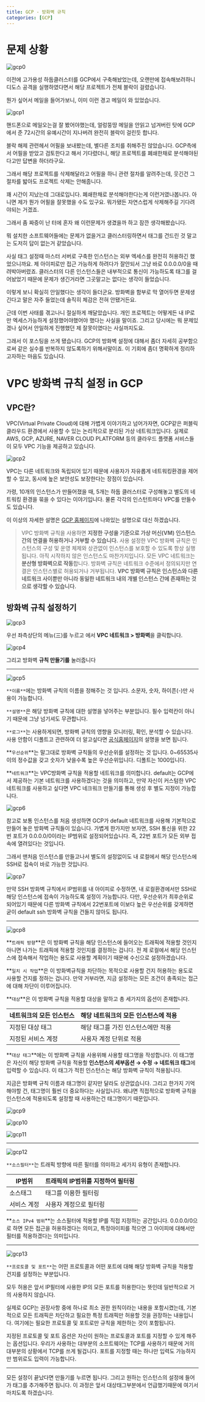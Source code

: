 ```yaml
---
title: GCP - 방화벽 규칙
categories: [GCP]
---
```

# 문제 상황

![gcp0](/images/gcp0.jpg)

이전에 고가용성 하둡클러스터를 GCP에서 구축해놨었는데, 오랜만에 접속해보려하니 디도스 공격을 실행하였다면서 해당 프로젝트가 전체 블락이 걸렸습니다.

뭔가 싶어서 메일을 들어가보니, 이미 이런 경고 메일이 와 있었습니다.

![gcp1](/images/gcp1.jpg)

핸드폰으로 메일오는걸 잘 봤어야했는데, 얼렁뚱땅 메일을 안읽고 넘겨버린 탓에 GCP에서 준 72시간의 유예시간이 지나버려 완전히 블락이 걸린듯 합니다.

블락 해제 관련헤서 어필을 보내봤는데, 별다른 조치를 취해주진 않았습니다. GCP측에서 어필을 받았고 검토한다고 해서 기다렸더니, 해당 프로젝트를 폐쇄한채로 분석해야된다고만 답변을 하더라구요.

그래서 해당 프로젝트를 삭제해달라고 어필을 하니 관련 절차를 알려주는데, 웃긴건 그 절차를 밟아도 프로젝트 삭제는 안해줍니다.

꽤 시간이 지났는데 그대로입니다. 폐쇄한채로 분석해야한다는게 이런거였나봅니다. 아니면 제가 뭔가 어필을 잘못했을 수도 있구요. 뭐가됐든 자연스럽게 삭제해주길 기다려야되는 거겠죠.

그래서 좀 짜증이 난 터에 혼자 왜 이런문제가 생겼을까 하고 잠깐 생각해봤습니다.

뭐 설치한 소프트웨어들에는 문제가 없을거고 클러스터링하면서 태그를 건드린 것 말고는 도저히 답이 없는거 같았습니다.

사실 태그 설정때 마스터 서버로 구축한 인스턴스는 외부 엑세스를 완전히 허용하긴 했었으니까요. 제 아이피로만 접근 가능하게 하려다가 잘안되서 그냥 바로 0.0.0.0/0을 때려박아버렸죠. 클러스터의 다른 인스턴스들은 내부적으로 통신이 가능하도록 태그를 걸어놨었기 때문에 문제가 생긴거라면 그곳말고는 없다는 생각이 들었습니다.

이렇게 보니 확실히 안일했다는 생각이 들더군요. 방화벽을 함부로 막 열어두면 문제생긴다고 말은 자주 들었는데 솔직히 체감은 전혀 안됐거든요.

근데 이번 사태를 겪고나니 절실하게 깨달았습니다.  개인 프로젝트는 어떻게든 내 IP로만 엑세스가능하게 설정했어야했어야 했다는 사실을 말이죠.  그리고 당시에는 뭐 문제있겠나 싶어서 안일하게 진행했던 제 잘못이였다는 사실까지도요.

그래서 이 포스팅을 쓰게 됐습니다. GCP의 방화벽 설정에 대해서 좀더 자세히 공부함으로써 같은 실수를 반복하지 않도록하기 위해서말이죠. 이 기회에 좀더 명확하게 정리하고자하는 마음도 있습니다.

# VPC 방화벽 규칙 설정 in GCP

## VPC란?

VPC(Virtual Private Cloud)에 대해 가볍게 이야기하고 넘어가자면, GCP같은 퍼블릭 클라우드 환경에서 사용할 수 있는 논리적으로 분리된 가상 네트워크입니다. 실제로 AWS, GCP, AZURE, NAVER CLOUD PLATFORM 등의 클라우드 플랫폼 서비스들이 모두 VPC 기능을 제공하고 있습니다.

![gcp2](/images/gcp2.jpg)

VPC는 다른 네트워크와 독립되어 있기 때문에 사용자가 자유롭게 네트워킹환경을 제어할 수 있고, 동시에 높은 보안성도 보장한다는 장점이 있습니다.

가령, 10개의 인스턴스가 만들어졌을 때, 5개는 하둡 클러스터로 구성해놓고 별도의 네트워킹 환경을 묶을 수 있다는 이야기입니다. 물론 각각의 인스턴트마다 VPC를 만들수도 있습니다.

이 이상의 자세한 설명은 [GCP 홈페이지](https://cloud.google.com/vpc/docs/firewalls?hl=ko)에 나와있는 설명으로 대신 하겠습니다.

> VPC 방화벽 규칙을 사용하면 **지정한 구성을 기준으로 가상 머신(VM) 인스턴스 간의 연결을 허용하거나 거부할 수 있습니다.** 사용 설정한 VPC 방화벽 규칙은 인스턴스의 구성 및 운영 체제와 상관없이 인스턴스를 보호할 수 있도록 항상 실행됩니다. 아직 시작하지 않은 인스턴스도 마찬가지입니다.
모든 VPC 네트워크는 **분산형 방화벽으로 작동**합니다. 방화벽 규칙은 네트워크 수준에서 정의되지만 연결은 인스턴스별로 허용되거나 거부됩니다. **VPC 방화벽 규칙은 인스턴스와 다른 네트워크 사이뿐만 아니라 동일한 네트워크 내의 개별 인스턴스 간에 존재하는 것으로 생각할 수 있습니다.**
>

## 방화벽 규칙 설정하기

![gcp3](/images/gcp3.jpg)

우선 좌측상단의 메뉴(三)를 누르고 에서 **VPC 네트워크 > 방화벽**을 클릭합니다.

![gcp4](/images/gcp4.jpg)

그리고 방화벽 **규칙 만들기를** 눌러줍니다

---

![gcp5](/images/gcp5.jpg)

`**이름**`에는 방화벽 규칙의 이름을 정해주는 것 입니다. 소문자, 숫자, 하이픈(-)만 사용이 가능합니다.

`**설명**`은 해당 방화벽 규칙에 대한 설명을 넣어주는 부분입니다. 필수 입력칸이 아니기 때문에 그냥 넘기셔도 무관합니다.

`**로그**`는 사용하게되면, 방화벽 규칙의 영향을 모니터링, 확인, 분석할 수 있습니다. 사용 안함이 디폴트고 관련하여 더 알고싶다면 [공식홈페이지](https://cloud.google.com/vpc/docs/using-firewall-rules-logging?authuser=3&_ga=2.115865167.-811279849.1664759624&_gac=1.23726408.1666876284.CjwKCAjw2OiaBhBSEiwAh2ZSP3LejZA6_KUKKL_WBaiG_6A-hZQhH6M-h_vIY3G5XA1exiRpVj4lNxoCppUQAvD_BwE#gcloud)의 설명을 보면 됩니다.

**`우선순위`**는 말그대로 방화벽 규칙들의 우선순위를 설정하는 것 입니다. 0~65535사이의 정수값을 갖고 숫자가 낮을수록 높은 우선순위입니다. 디폴트는 1000입니다.

**`네트워크`**는 VPC방화벽 규칙을 적용할 네트워크를 의미합니다. default는 GCP에서 제공하는 기본 네트워크를 사용하겠다는 것을 의미하고, 만약 자신이 커스텀한 VPC 네트워크를 사용하고 싶다면 VPC 네크워크 만들기를 통해 생성 후 별도 지정이 가능합니다.

![gcp6](/images/gcp6.jpg)

참고로 보통 인스턴스를 처음 생성하면 GCP가 default 네트워크를 사용해 기본적으로 만들어 놓은 방화벽 규칙들이 있습니다. 가볍게 한가지만 보자면, SSH 통신을 위한 22번 포트가 0.0.0.0/0이라는 IP범위로 설정되어있습니다. 즉, 22번 포트가 모든 외부 접속에 열려있다는 것입니다.

그래서 맨처음 인스턴스를 만들고나서 별도의 설정없이도 내 로컬에서 해당 인스턴스에  SSH로 접속이 바로 가능한 것입니다.

![gcp7](/images/gcp7.jpg)

만약 SSH 방화벽 규칙에서 IP범위를 내 아이피로 수정하면, 내 로컬환경에서만 SSH로 해당 인스턴스에 접속이 가능하도록 설정이 가능합니다. 다만, 우선순위가 최후순위로 되어있기 때문에 다른 방화벽 규칙에서 22번포트에 이보다 높은 우선순위를 갖게하면 굳이 default ssh 방화벽 규칙을 건들지 않아도 됩니다.

---

![gcp8](/images/gcp8.jpg)

**`트래픽 방향`**은 이 방화벽 규칙을 해당 인스턴스에 들어오는 트래픽에 적용할 것인지 아니면 나가는 트래픽에 적용할 것인지를 결정하는 겁니다. 전 제 로컬에서 해당 인스턴스에 접속해서 작업하는 용도로 사용할 계획이기 때문에 수신으로 설정하겠습니다.

**`일치 시 작업`**은 이 방화벽규칙을 차단하는 목적으로 사용할 건지 허용하는 용도로 사용할 건지를 정하는 겁니다. 만약 거부라면, 지금 설정하는 모든 조건이 충족되는 접근에 대해 차단이 이루어집니다.

**`대상`**은 이 방화벽 규칙을 적용할 대상을 말하고 총 세가지의 옵션이 존재합니다.

| 네트워크의 모든 인스턴스 | 해당 네트워크의 모든 인스턴스에 적용 |
| --- | --- |
| 지정된 대상 태그 | 해당 태그를 가진 인스턴스에만 적용 |
| 지정된 서비스 계정 | 사용자 계정 단위로 적용 |

**`대상 태그`**에는 이 방화벽 규칙을 사용위해 사용할 태그명을 작성합니다. 이 태그명은 자신이 해당 방화벽 규칙을 적용할 **인스턴스의 세부옵션 → 수정 → 네트워크 태그**에 입력할 수 있습니다. 이 태그가 적힌 인스턴스는 해당 방화벽 규칙이 적용됩니다.

지금은 방화벽 규칙 이름과 태그명이 같지만 달라도 상관없습니다. 그리고 한가지 기억해야할 건, 태그명이 훨씬 더 중요하다는 사실입니다. 왜냐면 직접적으로 방화벽 규칙을 인스턴스에 적용되도록 설정할 때 사용하는건 태그명이기 때문입니다.

![gcp9](/images/gcp9.jpg)

![gcp10](/images/gcp10.jpg)

![gcp11](/images/gcp11.jpg)

---

![gcp12](/images/gcp12.jpg)

`**소스필터**`는 트래픽 방향에 따른 필터를 의미하고 세가지 유형이 존재합니다.

| IP범위 |  트래픽의 IP범위를 지정하여 필터링 |
| --- | --- |
| 소스태그 | 태그를 이용한 필터링 |
| 서비스 계정 | 사용자 계정으로 필터링 |

**`소스 IPv4 범위`**는 소스필터에 적용할 IP를 직접 지정하는 공간입니다. 0.0.0.0/0으로 하면 모든 접근을 허용하겠다는 의미고, 특정아이피를 적으면 그 아이피에 대해서만 필터를 적용하겠다는 의미입니다.

---

![gcp13](/images/gcp13.jpg)

`**프로토콜 및 포트**`는 어떤 프로토콜과 어떤 포트에 대해 해당 방화벽 규칙을 적용할 건지를 설정하는 부분입니다.

모두 허용은 앞서 IP필터에 사용한 IP의 모든 포트를 허용한다는 뜻인데 일반적으로 거의 사용하지 않습니다.

실제로 GCP는 권장사항 중에 하나로 최소 권한 원칙이라는 내용을 포함시켰는데, 기본적으로 모든 트래픽은 차단하고 필요한 특정 트래픽만 허용할 것을 권장하는 내용입니다. 여기에는 필요한 프로토콜 및 포트로만 규칙을 제한하는 것이 포함됩니다.

지정된 프로토콜 및 포트 옵션은 자신이 원하는 프로토콜과 포트를 지정할 수 있게 해주는 옵션입니다. 우리가 사용하는 대부분의 소프트웨어는 TCP를 사용하기 때문에 거의 대부분의 상황에서 TCP를 쓰게 될겁니다. 포트를 지정할 때는 하나만 입력도 가능하지만 범위로도 입력이 가능합니다.

---

모든 설정이 끝났다면 만들기를 누르면 됩니다. 그리고 원하는 인스턴스의 설정에 들어가 태그를 추가해주면 됩니다. 이 과정은 앞서 대상태그부분에서 언급했기때문에 여기서 마치도록 하겠습니다.
